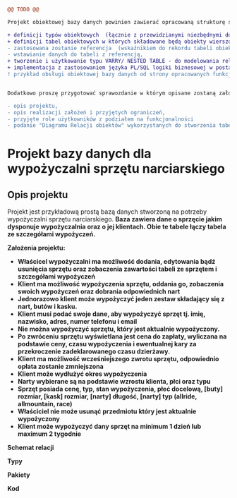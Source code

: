 ```diff
@@ TODO @@

Projekt obiektowej bazy danych powinien zawierać opracowaną strukturę składającą się z:

+ definicji typów obiektowych  (łącznie z przewidzianymi niezbędnymi do ich obsługi metodami) ,
+ definicji tabel obiektowych w których składowane będą obiekty wierszowe  i kolumnowe 
- zastosowana zostanie referencja  (wskaźnikiem do rekordu tabeli obiektowej) i dereferencja pozwalająca na wprowadzenie relacji występujących między obiektami,
- wstawianie danych do tabeli z referencją,
+ tworzenie i użytkowanie typu VARRY/ NESTED TABLE - do modelowania relacji jeden do wielu, gdzie po stronie "wiele" występuje kolekcja obiektów,
+ implementacja z zastosowaniem języka PL/SQL logiki biznesowej w postaci pakietów (a w nich procedur/funkcji) umożliwiającej obsługę bazy obiektowej (kursory, ref kursory, obsługa błędów, wyzwalacze itp.)
! przykład obsługi obiektowej bazy danych od strony opracowanych funkcjonalności.


Dodatkowo proszę przygotować sprawozdanie w którym opisane zostaną założenia projektowe:

- opis projektu,
- opis realizacji założeń i przyjętych ograniczeń,
- przyjęte role użytkowników z podziałem na funkcjonalności
- podanie "Diagramu Relacji obiektów" wykorzystanych do stworzenia tabel
```


<h1>Projekt bazy danych dla wypożyczalni sprzętu narciarskiego</h1>

<h2>Opis projektu</h2>
Projekt jest przykładową prostą bazą danych stworzoną na potrzeby wypożyczalni sprzętu narciarskiego. <b>
Baza zawiera dane o sprzęcie jakim dysponuje wypożyczalnia oraz o jej klientach. Obie te tabele łączy tabela ze szczegółami wypożyczeń. 

<b>Założenia projektu:</b>
<ul>
  <li>Właścicel wypożyczalni ma możliwość dodania, edytowania bądź usunięcia sprzętu oraz zobaczenia zawartości tabeli ze sprzętem i szczegółami wypożyczeń </li> 
   
  <li>Klient ma możliwość wypożyczenia sprzętu, oddania go, zobaczenia swoich wypożyczeń oraz dobrania odpowiednich nart </li> 
  
  <li>Jednorazowo klient może wypożyczyć jeden zestaw składający się z nart, butów i kasku. </li> 

  <li>Klient musi podać swoje dane, aby wypożyczyć sprzęt tj. imię, nazwisko, adres, numer telefonu i email </li> 

  <li>Nie można wypożyczyć sprzętu, który jest aktualnie wypożyczony.  </li> 
  
  <li>Po zwróceniu sprzętu wyświetlana jest cena do zapłaty, wyliczana na podstawie ceny, czasu wypożyczenia i ewentualnej kary za przekroczenie zadeklarowanego czasu dzierżawy. </li> 

  <li>Klient ma możliwość wcześniejszego zwrotu sprzętu, odpowiednio opłata zostanie zmniejszona </li> 

  <li>Klient może wydłużyć okres wypożyczenia </li> 

  <li>Narty wybierane są na podstawie wzrostu klienta, płci oraz typu </li> 

  <li>Sprzęt posiada cenę, typ, stan wypożyczenia, płeć docelową, [buty] rozmiar, [kask] rozmiar, [narty] długość, [narty] typ (allride, allmountain, race) </li> 
  
  <li>Właściciel nie może usunąć przedmiotu który jest aktualnie wypożyczony</li>
  
  <li>Klient może wypożyczyć dany sprzęt na minimum 1 dzień lub maximum 2 tygodnie</li>
</ul>

  
<b>Schemat relacji </b>
 

<b>Typy </b>


<b>Pakiety </b>

 

<b>Kod </b>
